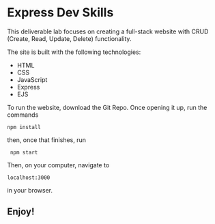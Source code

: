 # Express Dev Skills

This deliverable lab focuses on creating a full-stack website with CRUD (Create, Read, Update, Delete) functionality.

The site is built with the following technologies:

- HTML
- CSS
- JavaScript
- Express
- EJS

To run the website, download the Git Repo. Once opening it up, run the commands

`npm install`

then, once that finishes, run

` npm start`

Then, on your computer, navigate to

`localhost:3000`

in your browser.

## Enjoy!
